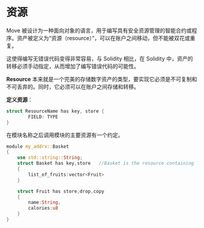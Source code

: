 # 资源

Move 被设计为一种面向对象的语言，用于编写具有安全资源管理的智能合约或程序。资产被定义为“资源（resource）”，可以在账户之间移动，但不能被双花或重复。

 这使得编写无错误代码变得非常容易，与 Solidity 相比，在 Solidity 中，资产的转移必须手动指定，从而增加了编写错误代码的可能性。

**Resource** 本来就是一个完美的存储数字资产的类型，要实现它必须是不可复制和不可丢弃的。同时，它必须可以在账户之间存储和转移。

**定义资源**：

```rust
struct ResourceName has key, store {
        FIELD: TYPE
}
```

在模块名称之后调用模块的主要资源有一个约定。

```rust
module my_addrx::Basket
{
    use std::string::String;
    struct Basket has key,store   //Basket is the resource containing list of fruits in the basket
    {
        list_of_fruits:vector<Fruit>
    }

    struct Fruit has store,drop,copy
    {
        name:String,
        calories:u8
    }
}
```


<!-- # Resources

Move is designed as an object-oriented language to write smart contracts or programs with safe resource management. Assets are defined as a “resource”, which can be moved between accounts, but which cannot be double-spent or duplicated.

This makes it very easy to write error-free code, in contrast to Solidity, where transfers of assets must be specified manually, increasing the likelihood of writing faulty code.

**Resource** is meant to be a perfect type for storing _digital assets_, to achieve that it must to be non-copyable and non-droppable. At the same time it must be storable and transferable between accounts.

**Defining a Resource:**

```rust
struct ResourceName has key, store {
        FIELD: TYPE
}
```

{% hint style="info" %}
There's a convention to call main resource of the module after module name.
{% endhint %}

```rust
module my_addrx::Basket
{
    use std::string::String;
    struct Basket has key,store   //Basket is the resource containing list of fruits in the basket
    {
        list_of_fruits:vector<Fruit>
    }

    struct Fruit has store,drop,copy
    {
        name:String,
        calories:u8
    }
}
``` -->
